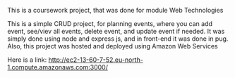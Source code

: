 This is a coursework project, that was done for module Web Technologies

This is a simple CRUD project, for planning events, where you can add event, see/viev all events, delete event, and update event if needed.
It was simply done using node and express js, and in front-end it was done in pug. Also, this project was hosted and deployed using Amazon Web Services

Here is a link:
http://ec2-13-60-7-52.eu-north-1.compute.amazonaws.com:3000/

